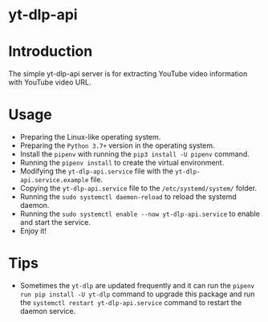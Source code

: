 # yt-dlp-api

# Introduction

The simple yt-dlp-api server is for extracting YouTube video information with YouTube video URL.

# Usage

- Preparing the Linux-like operating system.
- Preparing the `Python 3.7+` version in the operating system.
- Install the `pipenv` with running the `pip3 install -U pipenv` command.
- Running the `pipenv install` to create the virtual environment.
- Modifying the `yt-dlp-api.service` file with the `yt-dlp-api.service.example` file.
- Copying the `yt-dlp-api.service` file to the `/etc/systemd/system/` folder.
- Running the `sudo systemctl daemon-reload` to reload the systemd daemon.
- Running the `sudo systemctl enable --now yt-dlp-api.service` to enable and start the service.
- Enjoy it!

# Tips

- Sometimes the `yt-dlp` are updated frequently and it can run the `pipenv run pip install -U yt-dlp` command to upgrade this package and run the `systemctl restart yt-dlp-api.service` command to restart the daemon service.
